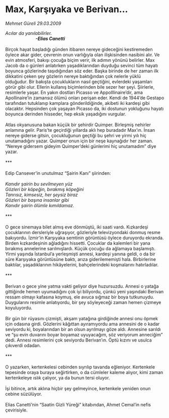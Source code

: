 # Max, Karşıyaka ve Berivan...

*Mehmet Güreli 29.03.2009*

<div class="taraf_structure_2col_1zq">
<div class="margen_n">



 <p><i>Acılar da yanılabilirler.</i> <b><i><br/>                             -Elias Canetti</i></b> <br/><br/>Birçok hayat başladığı günden itibaren nereye gideceğini kestiremeden öylece akar gider, çevrenin onun varlığıyla olan ilişkisinden nasibini alır. Ve evin atmosferi, bakışı çocuğa biçim verir, ilk adımın yönünü belirler. Max Jacob da o günleri anlatırken yaşadıklarından duyduğu sevinci tüm hayatı boyunca gözlerinde taşıdığından söz eder. Başka birinde de her zaman ilk dikkatini çeken şey gözlerin nereye baktığından çok nelerle yüklü olduğudur. Bir bakışta çocuklukların nasıl geçtiğini, evlerdeki yaşamları görür gibi olur. Ellerin kullanış biçimlerinden bile sezer her şeyi. Şiirlerle, resimlerle yaşar. En yakın dostları Picasso ve Appolllinaire’dir, ama Apollinaire’in zamansız ölümü onları perişan eder. Kendi de 1944’de Gestapo tarafından tutuklanıp kamplara gönderildiğinde, akibeti iki kardeşi gibi olacaktır. Hepsinden çok yaşayan Picasso da, iki dostunun yokluğunu hayatı boyunca derinden hisseder, hep eksik yaşadığını vurgular. <br/><br/>Atlas okyanusuna bakan küçük bir şehirdir Quimper. Birleşmiş nehirler anlamına gelir. Paris’te geçirdiği yıllarda aklı hep buradadır Max’ın. İnsan nereye giderse gitsin, çocukluğunun geçtiği bu şehri ve yirmi yılı hiç unutamadığını yazar. Quimper onun için bir neşe kaynağıdır her zaman. “Nereye gidersem gideyim Quimper’deki günlerimi hiç unutamadım” diye yazar. <br/><br/>*** <br/><br/>Edip Cansever’in unutulmaz “Şairin Kanı” şiirinden:<i> <br/><br/>Kanıdır şairin bu sevilmeyen yüz <br/>Gözleri bir köpeğin, bırakmış köpeğini <br/>Tanrısız, kimsesiz, her şeysiz biraz <br/>Gözleri bir başına insanlar gibi <br/>Kanıdır şairin ölümle kımıldamaz.</i> <br/><br/>*** <br/><br/>O gece sinemaya bilet almış eve dönmüştü, iki saati vardı. Kızkardeşi çocuklarının dersleriyle uğraşıyor, gözleriyle televizyondaki donmuş resme bakıyordu. İzmir’in Karşıyaka semtinin görüntüsü öylece duruyordu ekranda. Birden kızkardeşinin ağladığını hissetti. Çocuklar da kalemleri bir yana bırakmış annelerine sarılmışlardı. Küçük çocuğu da ağlamaya başlamıştı. Yirmi yaşında İstanbul’a yerleşmişti annesi, kardeşi yanına geldi, o da bir süre Karşıyaka görüntüsüne baktı, arıza giderilememişti hala. Birbirlerine baktılar, yaşadıklarının hikâyelerini, bahçelerindeki koşmalarını hatırladılar. <br/><br/>*** <br/><br/>Berivan o gece yine yatma vakti geliyor diye huzursuzdu. Annesi o yatağa gittiğinde hemen uyumadığını çok iyi biliyordu, çünkü yeni yaşındaki Berivan ressam olmayı kafasına koymuş, ele avuca sığmaz bir boya tutkunuydu. Duygularını resimle anlatıyordu, bir şey söyleyeceği zaman hemen çizmeye koyuluyordu. <br/><br/>Bir gün bir rüyasını çizmişti, akşam yatağına girdiğinde annesi onu öpmek için odasına girdi. Gözlerini kâğıttan ayıramıyordu ama annesini de o kadar seviyordu ki, boyalarından bir an olsun ayrılmayı göze aldı. Annesine sarıldı ve “şu evin duvarını boyar boyamaz uyuyacağım, söz veriyorum anneciğim” dedi. Annesi resimlerini çok seviyordu Berivan’ın. Öptü kızını ve usulca çıkıverdi odadan. <br/><br/>*** <br/><br/>O yazarken, kertenkelesi cebinden sıyrılıp tavanda eğleniyor. Kertenkele tepesinde oraya buraya seğirtirken, o da cümleler kaleme alıyor, kimi zaman kertenkeleye ıslık çalıyor, ya da bunun tersi oluyor. <br/><br/>İşi bitince, artık aklına hiçbir şey gelmeyince, kertenkele yeniden onun cebine süzülüyor. <br/><br/>Elias Canetti’nin “Saatin Gizli Yüreği” kitabından, Ahmet Cemal’in nefis çevirisiyle. </p>
<br/>
<br/>
<br/>



<br/>


<div id="taraf_not">
</div>

</div>


</div>
